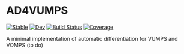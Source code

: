 # AD4VUMPS

[![Stable](https://img.shields.io/badge/docs-stable-blue.svg)](https://tangwei94.github.io/AD4VUMPS.jl/stable/)
[![Dev](https://img.shields.io/badge/docs-dev-blue.svg)](https://tangwei94.github.io/AD4VUMPS.jl/dev/)
[![Build Status](https://github.com/tangwei94/AD4VUMPS.jl/actions/workflows/CI.yml/badge.svg?branch=main)](https://github.com/tangwei94/AD4VUMPS.jl/actions/workflows/CI.yml?query=branch%3Amain)
[![Coverage](https://codecov.io/gh/tangwei94/AD4VUMPS.jl/branch/main/graph/badge.svg)](https://codecov.io/gh/tangwei94/AD4VUMPS.jl)

A minimal implementation of automatic differentiation for VUMPS and VOMPS (to do)
